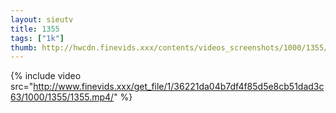 ```yaml
--- 
layout: sieutv
title: 1355
tags: ["1k"]
thumb: http://hwcdn.finevids.xxx/contents/videos_screenshots/1000/1355/preview.mp4.jpg
---
```

{% include video src="http://www.finevids.xxx/get_file/1/36221da04b7df4f85d5e8cb51dad3c63/1000/1355/1355.mp4/" %} 
